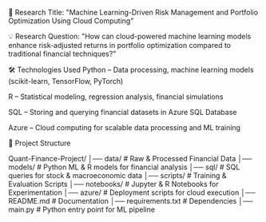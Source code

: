 📌 Research Title:
"Machine Learning-Driven Risk Management and Portfolio Optimization Using Cloud Computing"

💡 Research Question:
"How can cloud-powered machine learning models enhance risk-adjusted returns in portfolio optimization compared to traditional financial techniques?"

🛠 Technologies Used
Python – Data processing, machine learning models (scikit-learn, TensorFlow, PyTorch)

R – Statistical modeling, regression analysis, financial simulations

SQL – Storing and querying financial datasets in Azure SQL Database

Azure – Cloud computing for scalable data processing and ML training

📂 Project Structure

Quant-Finance-Project/
│── data/                     # Raw & Processed Financial Data
│── models/                   # Python ML & R models for financial analysis
│── sql/                      # SQL queries for stock & macroeconomic data
│── scripts/                  # Training & Evaluation Scripts
│── notebooks/                # Jupyter & R Notebooks for Experimentation
│── azure/                    # Deployment scripts for cloud execution
│── README.md                 # Documentation
│── requirements.txt           # Dependencies
│── main.py                    # Python entry point for ML pipeline
